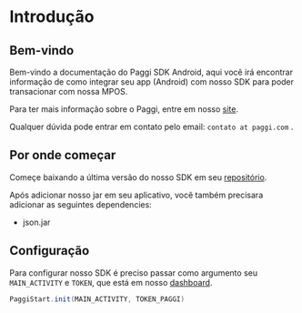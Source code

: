 # Introdução

## Bem-vindo

Bem-vindo a documentação do Paggi SDK Android, aqui você irá encontrar informação de como integrar seu app (Android) com nosso SDK para poder transacionar com nossa MPOS.

Para ter mais informação sobre o Paggi, entre em nosso [site](https://www.paggi.com).

Qualquer dúvida pode entrar em contato pelo email: `contato at paggi.com` .

## Por onde começar

Começe baixando a última versão do nosso SDK em seu [repositório](https://github.com/kiik-payments/doc_sdk_android/releases/latest).

Após adicionar nosso jar em seu aplicativo, você também precisara adicionar as seguintes dependencies:

- json.jar

## Configuração

Para configurar nosso SDK é preciso passar como argumento seu `MAIN_ACTIVITY` e `TOKEN`, que está em nosso [dashboard](https://pos.paggi.com).

```java
PaggiStart.init(MAIN_ACTIVITY, TOKEN_PAGGI)
```
